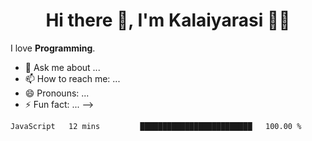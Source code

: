 <div align="center">  
  
# Hi there 👋, I'm Kalaiyarasi :woman_technologist:
  
</div>

<p align='center'>
  
I love **Programming**.
 
</p>
  

- 💬 Ask me about ...
- 📫 How to reach me: ...
- 😄 Pronouns: ...
- ⚡ Fun fact: ...
-->
<!--START_SECTION:waka-->
```text
JavaScript   12 mins         █████████████████████████   100.00 % 
```
<!--END_SECTION:waka-->

